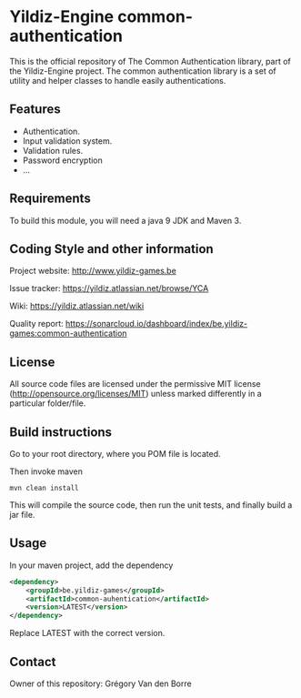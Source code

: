 # Yildiz-Engine common-authentication

This is the official repository of The Common Authentication library, part of the Yildiz-Engine project.
The common authentication library is a set of utility and helper classes to handle easily authentications.

## Features

* Authentication.
* Input validation system.
* Validation rules.
* Password encryption
* ...

## Requirements

To build this module, you will need a java 9 JDK and Maven 3.

## Coding Style and other information

Project website:
http://www.yildiz-games.be

Issue tracker:
https://yildiz.atlassian.net/browse/YCA

Wiki:
https://yildiz.atlassian.net/wiki

Quality report:
https://sonarcloud.io/dashboard/index/be.yildiz-games:common-authentication

## License

All source code files are licensed under the permissive MIT license
(http://opensource.org/licenses/MIT) unless marked differently in a particular folder/file.

## Build instructions

Go to your root directory, where you POM file is located.

Then invoke maven

	mvn clean install

This will compile the source code, then run the unit tests, and finally build a jar file.

## Usage

In your maven project, add the dependency

```xml
<dependency>
    <groupId>be.yildiz-games</groupId>
    <artifactId>common-auhentication</artifactId>
    <version>LATEST</version>
</dependency>
```
Replace LATEST with the correct version.

## Contact
Owner of this repository: Grégory Van den Borre
